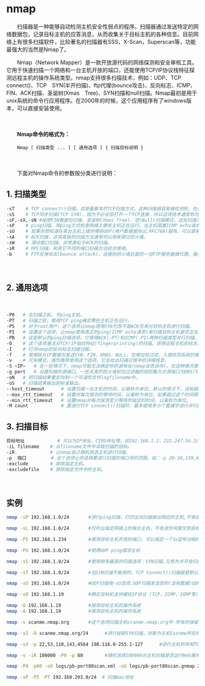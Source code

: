 # nmap

　　扫描器是一种能够自动检测主机安全性弱点的程序。扫描器通过发送特定的网络数据包，记录目标主机的应答消息，从而收集关于目标主机的各种信息。目前网络上有很多扫描软件，比较著名的扫描器有SSS，X-Scan，Superscan等，功能最强大的当然是Nmap了。

　　Nmap（Network Mapper）是一款开放源代码的网络探测和安全审核工具。它用于快速扫描一个网络和一台主机开放的端口，还能使用TCP/IP协议栈特征探测远程主机的操作系统类型。nmap支持很多扫描技术，例如：UDP、TCP　connect()、TCP　SYN(半开扫描)、ftp代理(bounce攻击)、反向标志、ICMP、FIN、ACK扫描、圣诞树(Xmas　Tree)、SYN扫描和null扫描。Nmap最初是用于unix系统的命令行应用程序。在2000年的时候，这个应用程序有了windows版本，可以直接安装使用。

　　‍

　　**Nmap命令的格式为：**

　　​`Nmap [ 扫描类型 ... ] [ 通用选项 ] { 扫描目标说明 }`​

　　‍

　　下面对Nmap命令的参数按分类进行说明：

## 1. 扫描类型

```bash
-sT	   # TCP connect()扫描，这是最基本的TCP扫描方式。这种扫描很容易被检测到，在目标主机的日志中会记录大批的连接请求以及错误信息。
-sS	   # TCP同步扫描(TCP SYN)，因为不必全部打开一个TCP连接，所以这项技术通常称为半开扫描(half-open)。这项技术最大的好处是，很少有系统能够把这记入系统日志。不过，你需要root权限来定制SYN数据包。
-sF,-sX,-sN	#秘密FIN数据包扫描、圣诞树(Xmas Tree)、空(Null)扫描模式。这些扫描方式的理论依据是：关闭的端口需要对你的探测包回应RST包，而打开的端口必需忽略有问题的包(参考RFC 793第64页)。
-sP	   # ping扫描，用ping方式检查网络上哪些主机正在运行。当主机阻塞ICMP echo请求包是ping扫描是无效的。nmap在任何情况下都会进行ping扫描，只有目标主机处于运行状态，才会进行后续的扫描。
-sU	   # 如果你想知道在某台主机上提供哪些UDP(用户数据报协议,RFC768)服务，可以使用此选项。
-sA	   # ACK扫描，这项高级的扫描方法通常可以用来穿过防火墙。
-sW	   # 滑动窗口扫描，非常类似于ACK的扫描。
-sR	   # RPC扫描，和其它不同的端口扫描方法结合使用。
-b	   # FTP反弹攻击(bounce attack)，连接到防火墙后面的一台FTP服务器做代理，接着进行端口扫描。
```

　　‍

## 2. 通用选项

　　‍

```bash
-P0	  # 在扫描之前，不ping主机。
-PT	  # 扫描之前，使用TCP ping确定哪些主机正在运行。
-PS	  # 对于root用户，这个选项让nmap使用SYN包而不是ACK包来对目标主机进行扫描。
-PI	  # 设置这个选项，让nmap使用真正的ping(ICMP echo请求)来扫描目标主机是否正在运行。
-PB	  # 这是默认的ping扫描选项。它使用ACK(-PT)和ICMP(-PI)两种扫描类型并行扫描。如果防火墙能够过滤其中一种包，使用这种方法，你就能够穿过防火墙。
-O	  # 这个选项激活对TCP/IP指纹特征(fingerprinting)的扫描，获得远程主机的标志，也就是操作系统类型。
-I	  # 打开nmap的反向标志扫描功能。
-f	  # 使用碎片IP数据包发送SYN、FIN、XMAS、NULL。包增加包过滤、入侵检测系统的难度，使其无法知道你的企图。
-v	  # 冗余模式。强烈推荐使用这个选项，它会给出扫描过程中的详细信息。
-S <IP>	  # 在一些情况下，nmap可能无法确定你的源地址(nmap会告诉你)。在这种情况使用这个选项给出你的IP地址。
-g port	  # 设置扫描的源端口。一些天真的防火墙和包过滤器的规则集允许源端口为DNS(53)或者FTP-DATA(20)的包通过和实现连接。显然，如果攻击者把源端口修改为20或者53，就可以摧毁防火墙的防护。
-oN	  # 把扫描结果重定向到一个可读的文件logfilename中。
-oS	  # 扫描结果输出到标准输出。
--host_timeout	    # 设置扫描一台主机的时间，以毫秒为单位。默认的情况下，没有超时限制。
--max_rtt_timeout	# 设置对每次探测的等待时间，以毫秒为单位。如果超过这个时间限制就重传或者超时。默认值是大约9000毫秒。
--min_rtt_timeout	# 设置nmap对每次探测至少等待你指定的时间，以毫秒为单位。
-M count	        # 置进行TCP connect()扫描时，最多使用多少个套接字进行并行的扫描。
```

## 3. 扫描目标

```bash
目标地址	        # 可以为IP地址，CIRD地址等。如192.168.1.2，222.247.54.5/24
-iL filename	# 从filename文件中读取扫描的目标。
-iR	            # 让nmap自己随机挑选主机进行扫描。
-p	端口         # 这个选项让你选择要进行扫描的端口号的范围。如：-p 20-30,139,60000。
-exclude	    # 排除指定主机。
-excludefile	# 排除指定文件中的主机。
```

　　‍

## 实例

```bash
nmap -sP 192.168.1.0/24       #进行ping扫描，打印出对扫描做出响应的主机,不做进一步测试(如端口扫描或者操作系统探测)

nmap -sL 192.168.1.0/24       #仅列出指定网络上的每台主机，不发送任何报文到目标主机

nmap -PS 192.168.1.234		  #探测目标主机开放的端口，可以指定一个以逗号分隔的端口列表(如-PS22，23，25，80)

nmap -PU 192.168.1.0/24		  #使用UDP ping探测主机

nmap -sS 192.168.1.0/24		  #使用频率最高的扫描选项：SYN扫描,又称为半开放扫描，它不打开一个完全的TCP连接，执行得很快

nmap -sT 192.168.1.0/24		  #当SYN扫描不能用时，TCP Connect()扫描就是默认的TCP扫描

nmap -sU 192.168.1.0/24		  #UDP扫描用-sU选项,UDP扫描发送空的(没有数据)UDP报头到每个目标端口

nmap -sO 192.168.1.19	      #确定目标机支持哪些IP协议 (TCP，ICMP，IGMP等)

nmap -O 192.168.1.19		  #探测目标主机的操作系统
nmap -A 192.168.1.19		  #探测目标主机的操作系统

nmap -v scanme.nmap.org		  #这个选项扫描主机scanme.nmap.org中 所有的保留TCP端口。选项-v启用细节模式。

nmap -sS -O scanme.nmap.org/24  	#进行秘密SYN扫描，对象为主机Saznme所在的“C类”网段 的255台主机。同时尝试确定每台工作主机的操作系统类型。因为进行SYN扫描 和操作系统检测，这个扫描需要有根权限。

nmap -sV -p 22,53,110,143,4564 198.116.0-255.1-127      #进行主机列举和TCP扫描，对象为B类188.116网段中255个8位子网。这 个测试用于确定系统是否运行了sshd、DNS、imapd或4564端口。如果这些端口 打开，将使用版本检测来确定哪种应用在运行。

nmap -v -iR 100000 -P0 -p 80		#随机选择100000台主机扫描是否运行Web服务器(80端口)。由起始阶段 发送探测报文来确定主机是否工作非常浪费时间，而且只需探测主机的一个端口，因 此使用-P0禁止对主机列表。

nmap -P0 -p80 -oX logs/pb-port80scan.xml -oG logs/pb-port80scan.gnmap 216.163.128.20/20		#扫描4096个IP地址，查找Web服务器(不ping)，将结果以Grep和XML格式保存。

nmap -sP -PI -PT 192.168.203.0/24  # 扫描mac地址
```
